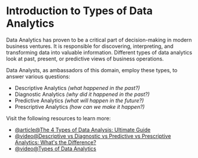 # Introduction to Types of Data Analytics

Data Analytics has proven to be a critical part of decision-making in modern business ventures. It is responsible for discovering, interpreting, and transforming data into valuable information. Different types of data analytics look at past, present, or predictive views of business operations.

Data Analysts, as ambassadors of this domain, employ these types, to answer various questions:

- Descriptive Analytics *(what happened in the past?)*
- Diagnostic Analytics *(why did it happened in the past?)*
- Predictive Analytics *(what will happen in the future?)*
- Prescriptive Analytics *(how can we make it happen?)*

Visit the following resources to learn more:

- [@article@The 4 Types of Data Analysis: Ultimate Guide](https://careerfoundry.com/en/blog/data-analytics/different-types-of-data-analysis/)
- [@video@Descriptive vs Diagnostic vs Predictive vs Prescriptive Analytics: What's the Difference?](https://www.youtube.com/watch?v=QoEpC7jUb9k)
- [@video@Types of Data Analytics](https://www.youtube.com/watch?v=lsZnSgxMwBA)
